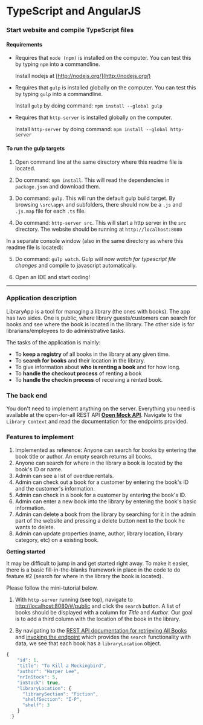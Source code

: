 # TypeScript and AngularJS

### Start website and compile TypeScript files

#### Requirements

- Requires that `node (npm)` is installed on the computer. You can test this by typing `npm` into a commandline. 

	Install nodejs at [http://nodejs.org/](http://nodejs.org/)

- Requires that `gulp` is installed globally on the computer. You can test this by typing `gulp` into a commandline.

	Install `gulp` by doing command: `npm install --global gulp`

- Requires that `http-server` is installed globally on the computer.

	Install `http-server` by doing command: `npm install --global http-server`

#### To run the gulp targets

1. Open command line at the same directory where this readme file is located.

2. Do command: `npm install`. This will read the dependencies in `package.json` and download them.

3. Do command: `gulp`. This will run the default gulp build target. By browsing `\src\app\` and subfolders, there should now be a `.js` and `.js.map` file for each `.ts` file.

4. Do command: `http-server src`. This will start a http server in the `src` directory. The website should be running at `http://localhost:8080`
	
In a separate console window (also in the same directory as where this readme file is located):

5. Do command: `gulp watch`. Gulp will now *watch for typescript file changes* and compile to javascript automatically.

6. Open an IDE and start coding!

---

### Application description

LibraryApp is a tool for managing a library (the ones with books). The app has two sides. One is public, where library guests/customers can search for books and see where the book is located in the library. The other side is for librarians/employees to do administrative tasks.

The tasks of the application is mainly:

- To **keep a registry** of all books in the library at any given time.
- To **search for books** and their location in the library.
- To give information about **who is renting a book** and for how long.
- To **handle the checkout process** of renting a book
- To **handle the checkin process** of receiving a rented book.

### The back end

You don't need to implement anything on the server. Everything you need is available at the open-for-all REST API **[Open Mock API](http://openmockapi.azurewebsites.net/)**. Navigate to the `Library Context` and read the documentation for the endpoints provided. 

### Features to implement

1. Implemented as reference: Anyone can search for books by entering the book title or author. An empty search returns all books.
2. Anyone can search for where in the library a book is located by the book's ID or name.
3. Admin can see a list of overdue rentals.
4. Admin can check out a book for a customer by entering the book's ID and the customer's information.
5. Admin can check in a book for a customer by entering the book's ID.
6. Admin can enter a new book into the library by entering the book's basic information.
7. Admin can delete a book from the library by searching for it in the admin part of the website and pressing a delete button next to the book he wants to delete.
8. Admin can update properties (name, author, library location, library category, etc) on a existing book.

**Getting started**

It may be difficult to jump in and get started right away. To make it easier, there is a basic fill-in-the-blanks framework in place in the code to do feature #2 (search for where in the library the book is located).

Please follow the mini-tutorial below.

1. With `http-server` running (see top), navigate to [http://localhost:8080/#/public](http://localhost:8080/#/public) and click the `search` button. A list of books should be displayed with a column for *Title* and *Author*. Our goal is to add a third column with the location of the book in the library.

2. By navigating to the [REST API documentation for retrieving All Books](http://openmockapi.azurewebsites.net/Help/Api/GET-library-book) and [invoking the endpoint](http://openmockapi.azurewebsites.net/library/book) which provides the `search` functionality with data, we see that each book has a `libraryLocation` object.

```javascript
{
    "id": 1,
    "title": "To Kill a Mockingbird",
    "author": "Harper Lee",
    "nrInStock": 5,
    "inStock": true,
    "libraryLocation": {
      "librarySection": "Fiction",
      "shelfSection": "I-P",
      "shelf": 3
    }
  }

```